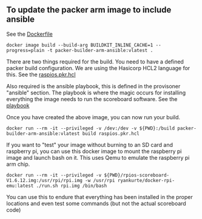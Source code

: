 ## To update the packer arm image to include ansible

See the [Dockerfile](https://github.com/falkyre/nhl-led-scoreboard-img/blob/packer/Dockerfile)

```
docker image build --build-arg BUILDKIT_INLINE_CACHE=1 --progress=plain -t packer-builder-arm-ansible:vlatest .
```

There are two things required for the build.  You need to have a defined packer build configuration.  We are using the Hasicorp HCL2 language for this.  See the [raspios.pkr.hcl](https://github.com/falkyre/nhl-led-scoreboard-img/blob/packer/nhl-image/raspios.pkr.hcl) 

Also required is the ansible playbook, this is defined in the provisoner "ansible" section.  The playbook is where the magic occurs for installing everything the image needs to run the scoreboard software.  See the [playbook](https://github.com/falkyre/nhl-led-scoreboard-img/blob/packer/nhl-image/ansible/setup-raspberry.yml)

Once you have created the above image, you can now run your build.  

```
docker run --rm -it --privileged -v /dev:/dev -v ${PWD}:/build packer-builder-arm-ansible:vlatest build raspios.pkr.hcl
```

If you want to "test" your image without burning to an SD card and raspberry pi, you can use this docker image to mount the raspberry pi image and launch bash on it.  This uses Qemu to emulate the raspberry pi arm chip.

```
docker run --rm -it --privileged -v ${PWD}/rpios-scoreboard-V1.6.12.img:/usr/rpi/rpi.img -w /usr/rpi ryankurte/docker-rpi-emu:latest ./run.sh rpi.img /bin/bash
```
You can use this to endure that everything has been installed in the proper locations and even test some commands (but not the actual scoreboard code)